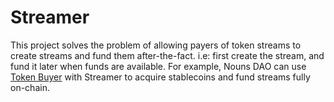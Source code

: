 # Streamer

This project solves the problem of allowing payers of token streams to create streams and fund them after-the-fact.
i.e: first create the stream, and fund it later when funds are available.
For example, Nouns DAO can use [Token Buyer](https://github.com/nounsDAO/token-buyer/) with Streamer to acquire stablecoins and fund streams fully on-chain.
